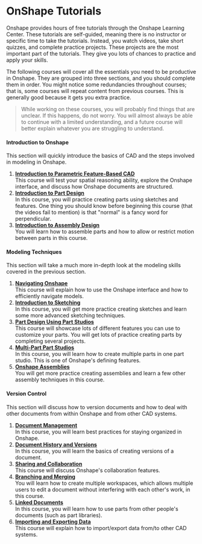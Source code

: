 # OnShape Tutorials

Onshape provides hours of free tutorials through the Onshape Learning Center. These tutorials are self-guided, meaning there is no instructor or specific time to take the tutorials. Instead, you watch videos, take short quizzes, and complete practice projects. These projects are the most important part of the tutorials. They give you lots of chances to practice and apply your skills.

The following courses will cover all the essentials you need to be productive in Onshape. They are grouped into three sections, and you should complete them in order. You might notice some redundancies throughout courses; that is, some courses will repeat content from previous courses. This is generally good because it gets you extra practice.

> While working on these courses, you will probably find things that are unclear. If this happens, do not worry. You will almost always be able to continue with a limited understanding, and a future course will better explain whatever you are struggling to understand.

#### Introduction to Onshape

This section will quickly introduce the basics of CAD and the steps involved in modeling in Onshape.

1. [**Introduction to Parametric Feature-Based CAD**](https://learn.onshape.com/learn/course/introduction-to-parametric-feature-based-cad)\
   This course will test your spatial reasoning ability, explore the Onshape interface, and discuss how Onshape documents are structured.
2. [**Introduction to Part Design**](https://learn.onshape.com/learn/course/introduction-to-part-design)\
   In this course, you will practice creating parts using sketches and features. One thing you should know before beginning this course (that the videos fail to mention) is that "normal" is a fancy word for perpendicular.
3. [**Introduction to Assembly Design**](https://learn.onshape.com/learn/course/introduction-to-assembly-design)\
   You will learn how to assemble parts and how to allow or restrict motion between parts in this course.

#### Modeling Techniques

This section will take a much more in-depth look at the modeling skills covered in the previous section.

1. [**Navigating Onshape**](https://learn.onshape.com/learn/course/fundamentals-navigating-onshape)\
   This course will explain how to use the Onshape interface and how to efficiently navigate models.
2. [**Introduction to Sketching**](https://learn.onshape.com/learn/course/fundamentals-sketching)\
   In this course, you will get more practice creating sketches and learn some more advanced sketching techniques.
3. [**Part Design Using Part Studios**](https://learn.onshape.com/learn/course/fundamentals-part-design-using-part-studios)\
   This course will showcase lots of different features you can use to customize your parts. You will get lots of practice creating parts by completing several projects.
4. [**Multi-Part Part Studios**](https://learn.onshape.com/learn/course/fundamentals-multi-part-part-studios)\
   In this course, you will learn how to create multiple parts in one part studio. This is one of Onshape's defining features.
5. [**Onshape Assemblies**](https://learn.onshape.com/learn/course/fundamentals-onshape-assemblies)\
   You will get more practice creating assemblies and learn a few other assembly techniques in this course.

#### Version Control

This section will discuss how to version documents and how to deal with other documents from within Onshape and from other CAD systems.

1. [**Document Management**](https://learn.onshape.com/learn/course/fundamentals-document-management)\
   In this course, you will learn best practices for staying organized in Onshape.
2. [**Document History and Versions**](https://learn.onshape.com/learn/course/fundamentals-document-history-and-versions)\
   In this course, you will learn the basics of creating versions of a document.
3. [**Sharing and Collaboration**](https://learn.onshape.com/learn/course/fundamentals-sharing-and-collaboration)\
   This course will discuss Onshape's collaboration features.
4. [**Branching and Merging**](https://learn.onshape.com/learn/course/fundamentals-branching-and-merging)\
   You will learn how to create multiple workspaces, which allows multiple users to edit a document without interfering with each other's work, in this course.
5. [**Linked Documents**](https://learn.onshape.com/learn/course/fundamentals-external-references)\
   In this course, you will learn how to use parts from other people's documents (such as part libraries).
6. [**Importing and Exporting Data**](https://learn.onshape.com/learn/course/fundamentals-importing-and-exporting-data)\
   This course will explain how to import/export data from/to other CAD systems.
